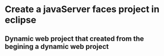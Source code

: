 # Create a javaServer faces project in eclipse
## Dynamic web project that created from the begining a dynamic web project
